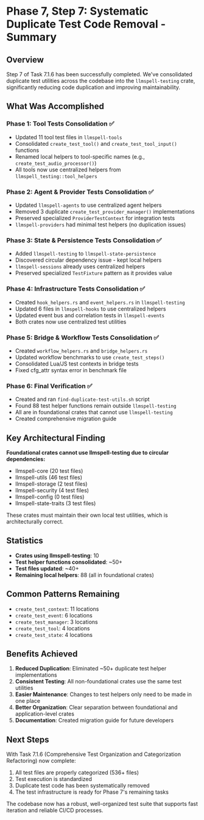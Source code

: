 # Phase 7, Step 7: Systematic Duplicate Test Code Removal - Summary

## Overview

Step 7 of Task 7.1.6 has been successfully completed. We've consolidated duplicate test utilities across the codebase into the `llmspell-testing` crate, significantly reducing code duplication and improving maintainability.

## What Was Accomplished

### Phase 1: Tool Tests Consolidation ✅
- Updated 11 tool test files in `llmspell-tools`
- Consolidated `create_test_tool()` and `create_test_tool_input()` functions
- Renamed local helpers to tool-specific names (e.g., `create_test_audio_processor()`)
- All tools now use centralized helpers from `llmspell_testing::tool_helpers`

### Phase 2: Agent & Provider Tests Consolidation ✅
- Updated `llmspell-agents` to use centralized agent helpers
- Removed 3 duplicate `create_test_provider_manager()` implementations
- Preserved specialized `ProviderTestContext` for integration tests
- `llmspell-providers` had minimal test helpers (no duplication issues)

### Phase 3: State & Persistence Tests Consolidation ✅
- Added `llmspell-testing` to `llmspell-state-persistence`
- Discovered circular dependency issue - kept local helpers
- `llmspell-sessions` already uses centralized helpers
- Preserved specialized `TestFixture` pattern as it provides value

### Phase 4: Infrastructure Tests Consolidation ✅
- Created `hook_helpers.rs` and `event_helpers.rs` in `llmspell-testing`
- Updated 6 files in `llmspell-hooks` to use centralized helpers
- Updated event bus and correlation tests in `llmspell-events`
- Both crates now use centralized test utilities

### Phase 5: Bridge & Workflow Tests Consolidation ✅
- Created `workflow_helpers.rs` and `bridge_helpers.rs`
- Updated workflow benchmarks to use `create_test_steps()`
- Consolidated Lua/JS test contexts in bridge tests
- Fixed cfg_attr syntax error in benchmark file

### Phase 6: Final Verification ✅
- Created and ran `find-duplicate-test-utils.sh` script
- Found 88 test helper functions remain outside `llmspell-testing`
- All are in foundational crates that cannot use `llmspell-testing`
- Created comprehensive migration guide

## Key Architectural Finding

**Foundational crates cannot use llmspell-testing due to circular dependencies:**
- llmspell-core (20 test files)
- llmspell-utils (46 test files)
- llmspell-storage (2 test files)
- llmspell-security (4 test files)
- llmspell-config (0 test files)
- llmspell-state-traits (3 test files)

These crates must maintain their own local test utilities, which is architecturally correct.

## Statistics

- **Crates using llmspell-testing**: 10
- **Test helper functions consolidated**: ~50+
- **Test files updated**: ~40+
- **Remaining local helpers**: 88 (all in foundational crates)

## Common Patterns Remaining

- `create_test_context`: 11 locations
- `create_test_event`: 6 locations
- `create_test_manager`: 3 locations
- `create_test_tool`: 4 locations
- `create_test_state`: 4 locations

## Benefits Achieved

1. **Reduced Duplication**: Eliminated ~50+ duplicate test helper implementations
2. **Consistent Testing**: All non-foundational crates use the same test utilities
3. **Easier Maintenance**: Changes to test helpers only need to be made in one place
4. **Better Organization**: Clear separation between foundational and application-level crates
5. **Documentation**: Created migration guide for future developers

## Next Steps

With Task 7.1.6 (Comprehensive Test Organization and Categorization Refactoring) now complete:
1. All test files are properly categorized (536+ files)
2. Test execution is standardized
3. Duplicate test code has been systematically removed
4. The test infrastructure is ready for Phase 7's remaining tasks

The codebase now has a robust, well-organized test suite that supports fast iteration and reliable CI/CD processes.